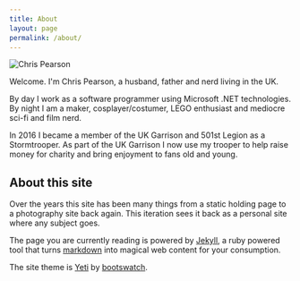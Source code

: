 ```yaml
---
title: About
layout: page
permalink: /about/
---
```

<img class="float-right rounded"
     title="Chris Pearson"
	 alt="Chris Pearson"
	 src="/images/About-300.jpg"
	 srcset="/images/About-300.jpg 1x, /images/About-600.jpg 2x" />

Welcome. I'm Chris Pearson, a husband, father and nerd living in the UK.

By day I work as a software programmer using Microsoft .NET technologies. By night I am a maker, cosplayer/costumer, LEGO enthusiast and mediocre sci-fi and film nerd.

In 2016 I became a member of the UK Garrison and 501st Legion as a Stormtrooper.  As part of the UK Garrison I now use my trooper to help raise money for charity and bring enjoyment to fans old and young.  

## About this site

Over the years this site has been many things from a static holding page to a photography site back again.  This iteration sees it back as a personal site where any subject goes.

The page you are currently reading is powered by [Jekyll](http://jekyllrb.com/), a ruby powered tool that turns [markdown](http://daringfireball.net/projects/markdown/) into magical web content for your consumption.

The site theme is [Yeti][yeti] by [bootswatch][bootswatch].

[yeti]: http://bootswatch.com/yeti
[bootswatch]: http://bootswatch.com
